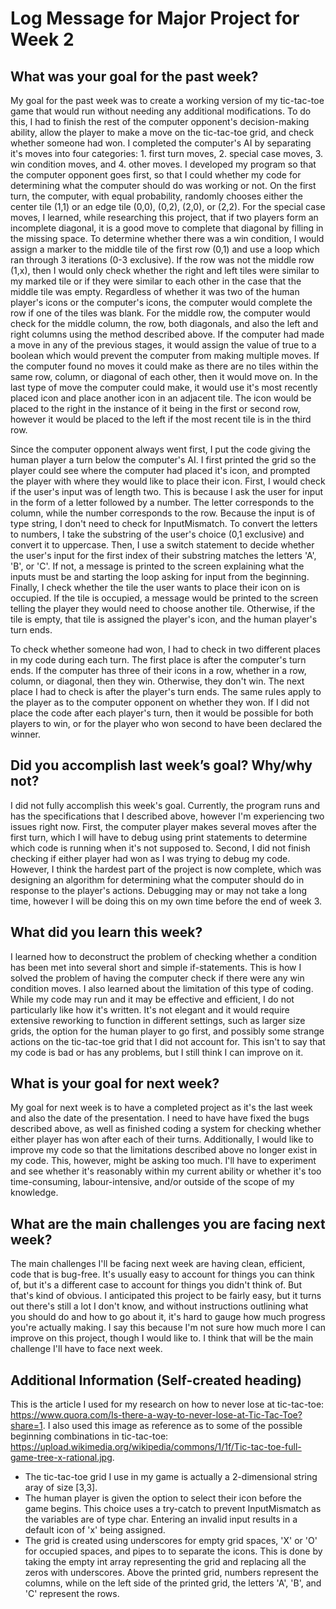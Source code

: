 # Log Message for Major Project for Week 2
## What was your goal for the past week?

My goal for the past week was to create a working version of my tic-tac-toe game that would run without needing any additional modifications. To do this, I had to finish the rest of the computer opponent's decision-making ability, allow the player to make a move on the tic-tac-toe grid, and check whether someone had won. I completed the computer's AI by separating it's moves into four categories: 1. first turn moves, 2. special case moves, 3. win condition moves, and 4. other moves. I developed my program so that the computer opponent goes first, so that I could whether my code for determining what the computer should do was working or not. On the first turn, the computer, with equal probability, randomly chooses either the center tile (1,1) or an edge tile (0,0), (0,2), (2,0), or (2,2). For the special case moves, I learned, while researching this project, that if two players form an incomplete diagonal, it is a good move to complete that diagonal by filling in the missing space. To determine whether there was a win condition, I would assign a marker to the middle tile of the first row (0,1) and use a loop which ran through 3 iterations (0-3 exclusive). If the row was not the middle row (1,x), then I would only check whether the right and left tiles were similar to my marked tile or if they were similar to each other in the case that the middle tile was empty. Regardless of whether it was two of the human player's icons or the computer's icons, the computer would complete the row if one of the tiles was blank. For the middle row, the computer would check for the middle column, the row, both diagonals, and also the left and right columns using the method described above. If the computer had made a move in any of the previous stages, it would assign the value of true to a boolean which would prevent the computer from making multiple moves. If the computer found no moves it could make as there are no tiles within the same row, column, or diagonal of each other, then it would move on. In the last type of move the computer could make, it would use it's most recently placed icon and place another icon in an adjacent tile. The icon would be placed to the right in the instance of it being in the first or second row, however it would be placed to the left if the most recent tile is in the third row.

Since the computer opponent always went first, I put the code giving the human player a turn below the computer's AI. I first printed the grid so the player could see where the computer had placed it's icon, and prompted the player with where they would like to place their icon. First, I would check if the user's input was of length two. This is because I ask the user for input in the form of a letter followed by a number. The letter corresponds to the column, while the number corresponds to the row. Because the input is of type string, I don't need to check for InputMismatch. To convert the letters to numbers, I take the substring of the user's choice (0,1 exclusive) and convert it to uppercase. Then, I use a switch statement to decide whether the user's input for the first index of their substring matches the letters 'A', 'B', or 'C'. If not, a message is printed to the screen explaining what the inputs must be and starting the loop asking for input from the beginning. Finally, I check whether the tile the user wants to place their icon on is occupied. If the tile is occupied, a message would be printed to the screen telling the player they would need to choose another tile. Otherwise, if the tile is empty, that tile is assigned the player's icon, and the human player's turn ends.

To check whether someone had won, I had to check in two different places in my code during each turn. The first place is after the computer's turn ends. If the computer has three of their icons in a row, whether in a row, column, or diagonal, then they win. Otherwise, they don't win. The next place I had to check is after the player's turn ends. The same rules apply to the player as to the computer opponent on whether they won. If I did not place the code after each player's turn, then it would be possible for both players to win, or for the player who won second to have been declared the winner.

## Did you accomplish last week’s goal? Why/why not?

I did not fully accomplish this week's goal. Currently, the program runs and has the specifications that I described above, however I'm experiencing two issues right now. First, the computer player makes several moves after the first turn, which I will have to debug using print statements to determine which code is running when it's not supposed to. Second, I did not finish checking if either player had won as I was trying to debug my code. However, I think the hardest part of the project is now complete, which was designing an algorithm for determining what the computer should do in response to the player's actions. Debugging may or may not take a long time, however I will be doing this on my own time before the end of week 3.

## What did you learn this week?

I learned how to deconstruct the problem of checking whether a condition has been met into several short and simple if-statements. This is how I solved the problem of having the computer check if there were any win condition moves. I also learned about the limitation of this type of coding. While my code may run and it may be effective and efficient, I do not particularly like how it's written. It's not elegant and it would require extensive reworking to function in different settings, such as larger size grids, the option for the human player to go first, and possibly some strange actions on the tic-tac-toe grid that I did not account for. This isn't to say that my code is bad or has any problems, but I still think I can improve on it.

## What is your goal for next week?

My goal for next week is to have a completed project as it's the last week and also the date of the presentation. I need to have have fixed the bugs described above, as well as finished coding a system for checking whether either player has won after each of their turns. Additionally, I would like to improve my code so that the limitations described above no longer exist in my code. This, however, might be asking too much. I'll have to experiment and see whether it's reasonably within my current ability or whether it's too time-consuming, labour-intensive, and/or outside of the scope of my knowledge.

## What are the main challenges you are facing next week?

The main challenges I'll be facing next week are having clean, efficient, code that is bug-free. It's usually easy to account for things you can think of, but it's a different case to account for things you didn't think of. But that's kind of obvious. I anticipated this project to be fairly easy, but it turns out there's still a lot I don't know, and without instructions outlining what you should do and how to go about it, it's hard to gauge how much progress you're actually making. I say this because I'm not sure how much more I can improve on this project, though I would like to. I think that will be the main challenge I'll have to face next week.

## Additional Information (Self-created heading)

This is the article I used for my research on how to never lose at tic-tac-toe: https://www.quora.com/Is-there-a-way-to-never-lose-at-Tic-Tac-Toe?share=1. I also used this image as reference as to some of the possible beginning combinations in tic-tac-toe: https://upload.wikimedia.org/wikipedia/commons/1/1f/Tic-tac-toe-full-game-tree-x-rational.jpg. 

- The tic-tac-toe grid I use in my game is actually a 2-dimensional string aray of size [3,3].
- The human player is given the option to select their icon before the game begins. This choice uses a try-catch to prevent InputMismatch as the variables are of type char. Entering an invalid input results in a default icon of 'x' being assigned.
- The grid is created using underscores for empty grid spaces, 'X' or 'O' for occupied spaces, and pipes to to separate the icons. This is done by taking the empty int array representing the grid and replacing all the zeros with underscores. Above the printed grid, numbers represent the columns, while on the left side of the printed grid, the letters 'A', 'B', and 'C' represent the rows.
